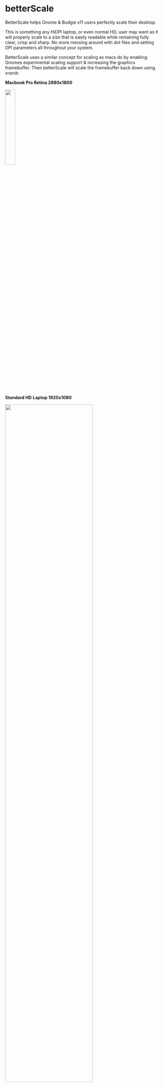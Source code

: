 # betterScale
BetterScale helps Gnome &amp; Budgie x11 users perfectly scale their desktop.

This is something any HiDPI laptop, or even normal HD, user may want as it will properly scale to a size that is easily readable while remaining fully clear, crisp and sharp. No more messing around with dot files and setting DPI parameters all throughout your system.

BetterScale uses a similar concept for scaling as macs do by enabling Gnomes experimental scaling support & increasing the graphics framebuffer. Then betterScale will scale the framebuffer back down using xrandr.

**Macbook Pro Retina 2880x1800**

<img src="https://i.imgur.com/XRynAhY.jpg" width="25%" height="25%">

**Standard HD Laptop 1920x1080**

<img src="https://i.imgur.com/IbUG1kX.jpg" width="75%" height="75%">


### betterScale v0.1
- Single monitor only ([next release will support multi-monitors](https://www.reddit.com/r/UsabilityPorn/comments/ryo099/1920x1080_monitor_w_2880x1800_macbook_perfectly/))
- Gnome & Budgie support only

### Instructions
Simply copy the repo & run the setup file. That's it.
```
git clone https://github.com/rbreaves/betterScale.git
cd betterScale
./setup.sh
```

#### How to Uninstall
For now the closest thing to removal is to simply re-run the setup and select option 10. That will set your native resolution and undo the experimental GDK scaling and xrandr scaling. You can manually remove the `/usr/share/X11/xorg.conf.d/20-intel.conf` file if you want, but if you are not using intel then it will not impact you either way. The file only exists to remove tearing (happens regardless of scaling) or mouse cursor flickering issues caused by scaling.

### TODO
- [Support multi-monitor (already done but not scripted yet)](https://www.reddit.com/r/UsabilityPorn/comments/ryo099/1920x1080_monitor_w_2880x1800_macbook_perfectly/)
- Support custom scale percentages &/or resolution destinations
- Combine with xeventbind & systemd to daemonize betterScale (will prompt user to re-apply if set resolution ever changes)


### Resources

https://wiki.archlinux.org/title/HiDPI
